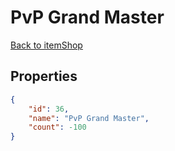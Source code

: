 # PvP Grand Master

<no description available>

[Back to itemShop](../item-shops.md)

## Properties

```json
{
    "id": 36,
    "name": "PvP Grand Master",
    "count": -100
}
```

